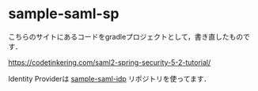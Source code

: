 # sample-saml-sp

こちらのサイトにあるコードをgradleプロジェクトとして，書き直したものです．

https://codetinkering.com/saml2-spring-security-5-2-tutorial/

Identity Providerは [sample-saml-idp](https://github.com/lycee-project/sample-saml-idp) リポジトリを使ってます．


